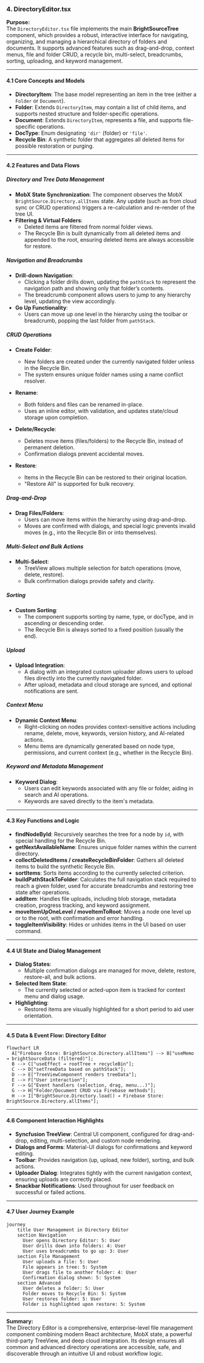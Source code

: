 ### 4. DirectoryEditor.tsx

**Purpose:**  
The `DirectoryEditor.tsx` file implements the main **BrightSourceTree** component, which provides a robust, interactive interface for navigating, organizing, and managing a hierarchical directory of folders and documents. It supports advanced features such as drag-and-drop, context menus, file and folder CRUD, a recycle bin, multi-select, breadcrumbs, sorting, uploading, and keyword management.

---

#### 4.1 Core Concepts and Models

- **DirectoryItem**: The base model representing an item in the tree (either a `Folder` or `Document`).  
- **Folder**: Extends `DirectoryItem`, may contain a list of child items, and supports nested structure and folder-specific operations.  
- **Document**: Extends `DirectoryItem`, represents a file, and supports file-specific operations.
- **DocType**: Enum designating `'dir'` (folder) or `'file'`.
- **Recycle Bin**: A synthetic folder that aggregates all deleted items for possible restoration or purging.

---

#### 4.2 Features and Data Flows

##### Directory and Tree Data Management

- **MobX State Synchronization**: The component observes the MobX `BrightSource.Directory.allItems` state. Any update (such as from cloud sync or CRUD operations) triggers a re-calculation and re-render of the tree UI.
- **Filtering & Virtual Folders**:  
  - Deleted items are filtered from normal folder views.
  - The Recycle Bin is built dynamically from all deleted items and appended to the root, ensuring deleted items are always accessible for restore.

##### Navigation and Breadcrumbs

- **Drill-down Navigation**:  
  - Clicking a folder drills down, updating the `pathStack` to represent the navigation path and showing only that folder’s contents.
  - The breadcrumb component allows users to jump to any hierarchy level, updating the view accordingly.
- **Go Up Functionality**:  
  - Users can move up one level in the hierarchy using the toolbar or breadcrumb, popping the last folder from `pathStack`.

##### CRUD Operations

- **Create Folder**:  
  - New folders are created under the currently navigated folder unless in the Recycle Bin.
  - The system ensures unique folder names using a name conflict resolver.

- **Rename**:  
  - Both folders and files can be renamed in-place.  
  - Uses an inline editor, with validation, and updates state/cloud storage upon completion.

- **Delete/Recycle**:  
  - Deletes move items (files/folders) to the Recycle Bin, instead of permanent deletion.
  - Confirmation dialogs prevent accidental moves.

- **Restore**:  
  - Items in the Recycle Bin can be restored to their original location.
  - "Restore All" is supported for bulk recovery.

##### Drag-and-Drop

- **Drag Files/Folders**:  
  - Users can move items within the hierarchy using drag-and-drop.
  - Moves are confirmed with dialogs, and special logic prevents invalid moves (e.g., into the Recycle Bin or into themselves).

##### Multi-Select and Bulk Actions

- **Multi-Select**:  
  - TreeView allows multiple selection for batch operations (move, delete, restore).
  - Bulk confirmation dialogs provide safety and clarity.

##### Sorting

- **Custom Sorting**:  
  - The component supports sorting by name, type, or docType, and in ascending or descending order.
  - The Recycle Bin is always sorted to a fixed position (usually the end).

##### Upload

- **Upload Integration**:  
  - A dialog with an integrated custom uploader allows users to upload files directly into the currently navigated folder.
  - After upload, metadata and cloud storage are synced, and optional notifications are sent.

##### Context Menu

- **Dynamic Context Menu**:  
  - Right-clicking on nodes provides context-sensitive actions including rename, delete, move, keywords, version history, and AI-related actions.
  - Menu items are dynamically generated based on node type, permissions, and current context (e.g., whether in the Recycle Bin).

##### Keyword and Metadata Management

- **Keyword Dialog**:  
  - Users can edit keywords associated with any file or folder, aiding in search and AI operations.
  - Keywords are saved directly to the item's metadata.

---

#### 4.3 Key Functions and Logic

- **findNodeById**: Recursively searches the tree for a node by `id`, with special handling for the Recycle Bin.
- **getNextAvailableName**: Ensures unique folder names within the current directory.
- **collectDeletedItems / createRecycleBinFolder**: Gathers all deleted items to build the synthetic Recycle Bin.
- **sortItems**: Sorts items according to the currently selected criterion.
- **buildPathStackToFolder**: Calculates the full navigation stack required to reach a given folder, used for accurate breadcrumbs and restoring tree state after operations.
- **addItem**: Handles file uploads, including blob storage, metadata creation, progress tracking, and keyword assignment.
- **moveItemUpOneLevel / moveItemToRoot**: Moves a node one level up or to the root, with confirmation and error handling.
- **toggleItemVisibility**: Hides or unhides items in the UI based on user command.

---

#### 4.4 UI State and Dialog Management

- **Dialog States**:  
  - Multiple confirmation dialogs are managed for move, delete, restore, restore-all, and bulk actions.
- **Selected Item State**:  
  - The currently selected or acted-upon item is tracked for context menu and dialog usage.
- **Highlighting**:  
  - Restored items are visually highlighted for a short period to aid user orientation.

---

#### 4.5 Data & Event Flow: Directory Editor

```mermaid
flowchart LR
  A["Firebase Store: BrightSource.Directory.allItems"] --> B["useMemo ➔ brightSourceData (filtered)"];
  B --> C["useEffect ➔ rootTree + recycleBin"];
  C --> D["setTreeData based on pathStack"];
  D --> E["TreeViewComponent renders treeData"];
  E --> F["User interaction"];
  F --> G["Event handlers (selection, drag, menu...)"];
  G --> H["Folder/Document CRUD via Firebase methods"];
  H --> I["BrightSource.Directory.load() ➔ Firebase Store: BrightSource.Directory.allItems"];
```

---

#### 4.6 Component Interaction Highlights

- **Syncfusion TreeView**: Central UI component, configured for drag-and-drop, editing, multi-selection, and custom node rendering.
- **Dialogs and Forms**: Material-UI dialogs for confirmations and keyword editing.
- **Toolbar**: Provides navigation (up, upload, new folder), sorting, and bulk actions.
- **Uploader Dialog**: Integrates tightly with the current navigation context, ensuring uploads are correctly placed.
- **Snackbar Notifications**: Used throughout for user feedback on successful or failed actions.

---

#### 4.7 User Journey Example

```mermaid
journey
    title User Management in Directory Editor
    section Navigation
      User opens Directory Editor: 5: User
      User drills down into folders: 4: User
      User uses breadcrumbs to go up: 3: User
    section File Management
      User uploads a file: 5: User
      File appears in tree: 5: System
      User drags file to another folder: 4: User
      Confirmation dialog shown: 5: System
    section Advanced
      User deletes a folder: 5: User
      Folder moves to Recycle Bin: 5: System
      User restores folder: 5: User
      Folder is highlighted upon restore: 5: System
```

---

**Summary:**  
The Directory Editor is a comprehensive, enterprise-level file management component combining modern React architecture, MobX state, a powerful third-party TreeView, and deep cloud integration. Its design ensures all common and advanced directory operations are accessible, safe, and discoverable through an intuitive UI and robust workflow logic.